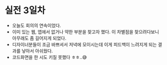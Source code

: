 # 실전 3일차
+ 오늘도 회의의 연속이었다.
+ 이미 있는 웹, 앱에서 없거나 약한 부분을 찾고자 했다. 이 차별점을 찾으려다보니 아무래도 좀 길어지게 되었다.
+ 디자이너분들이 조금 바쁘셔서 저녁에 모이시는데 이게 피드백이 느려지게 되는 결과를 낳아서 아쉬웠다.
+ 코드화면을 한 시도 키질 못했다 ㅎㅎ..😅